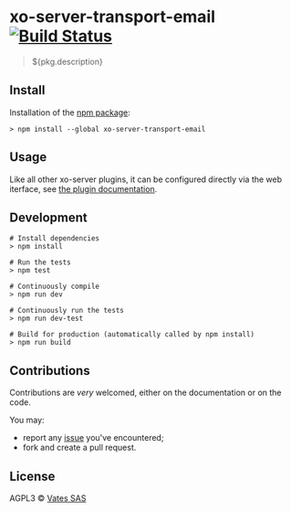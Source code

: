 # xo-server-transport-email [![Build Status](https://travis-ci.org/vatesfr/xo-server-transport-email.png?branch=master)](https://travis-ci.org/vatesfr/xo-server-transport-email)

> ${pkg.description}

## Install

Installation of the [npm package](https://npmjs.org/package/xo-server-transport-email):

```
> npm install --global xo-server-transport-email
```

## Usage

Like all other xo-server plugins, it can be configured directly via
the web iterface, see [the plugin documentation](https://xen-orchestra.com/docs/plugins.html).

## Development

```
# Install dependencies
> npm install

# Run the tests
> npm test

# Continuously compile
> npm run dev

# Continuously run the tests
> npm run dev-test

# Build for production (automatically called by npm install)
> npm run build
```

## Contributions

Contributions are *very* welcomed, either on the documentation or on
the code.

You may:

- report any [issue](https://google.com/vatesfr/xo-server-transport-email/issues)
  you've encountered;
- fork and create a pull request.

## License

AGPL3 © [Vates SAS](http://vates.fr)
